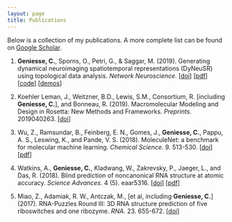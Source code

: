 ```yaml
---
layout: page
title: Publications
---
```


Below is a collection of my publications. A more complete list can be found on [Google Scholar](https://scholar.google.com/citations?user=S5lu_LAAAAAJ).

1. **Geniesse, C.**, Sporns, O., Petri, G., & Saggar, M. (2019). Generating dynamical neuroimaging spatiotemporal representations (DyNeuSR) using topological data analysis. *Network Neuroscience*. [[doi](https://doi.org/10.1162/netn_a_00093)] [[pdf](https://www.mitpressjournals.org/doi/pdfplus/10.1162/netn_a_00093)] [[code](https://braindynamicslab.github.io/dyneusr)] [[demos](https://braindynamicslab.github.io/dyneusr/demo/)]

2. Koehler Leman, J., Weitzner, B.D., Lewis, S.M., Consortium, R. \[including **Geniesse, C.**\], and Bonneau, R. (2019). Macromolecular Modeling and Design in Rosetta: New Methods and Frameworks. *Preprints*. 2019040263. [[doi](https://doi.org/10.20944/preprints201904.0263.v1)]

3. Wu, Z., Ramsundar, B., Feinberg, E. N., Gomes, J., **Geniesse, C.**, Pappu, A. S., Leswing, K., and Pande, V. S. (2018). MoleculeNet: a benchmark for molecular machine learning. *Chemical Science*. 9. 513-530. [[doi](https://doi.org/10.1039/C7SC02664A)] [[pdf](https://pubs.rsc.org/en/content/articlepdf/2018/sc/c7sc02664a)]

4. Watkins, A., **Geniesse, C.**, Kladwang, W., Zakrevsky, P., Jaeger, L., and Das, R. (2018). Blind prediction of noncanonical RNA structure at atomic accuracy. *Science Advances*. 4 (5). eaar5316. [[doi](https://doi.org/10.1126/sciadv.aar5316)] [[pdf](https://advances.sciencemag.org/content/advances/4/5/eaar5316.full.pdf)]

5. Miao, Z., Adamiak, R. W., Antczak, M., \[et al, including **Geniesse, C.**\] (2017). RNA-Puzzles Round III: 3D RNA structure prediction of five riboswitches and one ribozyme. *RNA*. 23. 655-672. [[doi](https://doi.org/10.1261/rna.060368.116)]